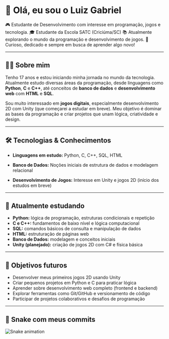 # 👋 Olá, eu sou o Luiz Gabriel

🎮 Estudante de Desenvolvimento com interesse em programação, jogos e tecnologia.
🎓 Estudante da Escola SATC (Criciúma/SC)
📚 Atualmente explorando o mundo da programação e desenvolvimento de jogos.
🧠 Curioso, dedicado e sempre em busca de aprender algo novo!

---

## 🧑‍💻 Sobre mim

Tenho 17 anos e estou iniciando minha jornada no mundo da tecnologia. Atualmente estudo diversas áreas da programação, desde linguagens como **Python**, **C** e **C++**, até conceitos de **banco de dados** e **desenvolvimento web** com **HTML** e **SQL**.

Sou muito interessado em **jogos digitais**, especialmente desenvolvimento 2D com Unity (que começarei a estudar em breve). Meu objetivo é dominar as bases da programação e criar projetos que unam lógica, criatividade e design.

---

## 🛠️ Tecnologias & Conhecimentos

* **Linguagens em estudo:**
  Python, C, C++, SQL, HTML

* **Banco de Dados:**
  Noções iniciais de estrutura de dados e modelagem relacional

* **Desenvolvimento de Jogos:**
  Interesse em Unity e jogos 2D (início dos estudos em breve)

---

## 🌱 Atualmente estudando

* **Python:** lógica de programação, estruturas condicionais e repetição
* **C e C++:** fundamentos de baixo nível e lógica computacional
* **SQL:** comandos básicos de consulta e manipulação de dados
* **HTML:** estruturação de páginas web
* **Banco de Dados:** modelagem e conceitos iniciais
* **Unity (planejado):** criação de jogos 2D com C# e física básica

---

## 📌 Objetivos futuros

* Desenvolver meus primeiros jogos 2D usando Unity
* Criar pequenos projetos em Python e C para praticar lógica
* Aprender sobre desenvolvimento web completo (frontend e backend)
* Explorar ferramentas como Git/GitHub e versionamento de código
* Participar de projetos colaborativos e desafios de programação

--- 

## 🐍 Snake com meus commits

![Snake animation](https://raw.githubusercontent.com/LuizzzzzzDs/snk/manual-run-output/docker/github-contribution-grid-snake.gif)


